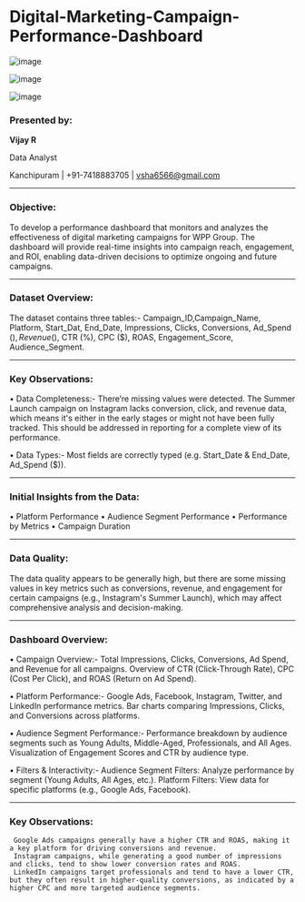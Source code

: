 # Digital-Marketing-Campaign-Performance-Dashboard

![image](https://github.com/user-attachments/assets/e7d8646b-d11c-4c83-b5ac-f6c95c255eed)

![image](https://github.com/user-attachments/assets/86e19475-f5c9-4cba-b9df-25ed03be49c4)

![image](https://github.com/user-attachments/assets/b0e114e8-7771-48e7-8a70-c611d154ecfb)


### Presented by:

**Vijay R** 

Data Analyst

Kanchipuram | +91-7418883705 | vsha6566@gmail.com


---

### Objective:

To develop a performance dashboard that monitors and analyzes the effectiveness of digital marketing campaigns for WPP Group. The dashboard will provide real-time insights into campaign reach, engagement, and ROI, enabling data-driven decisions to optimize ongoing and future campaigns.

---

### Dataset Overview:

The dataset contains three tables:- Campaign_ID,Campaign_Name, Platform, Start_Dat, End_Date, Impressions, Clicks, Conversions, Ad_Spend ($), Revenue ($), CTR (%), CPC ($), ROAS, Engagement_Score, Audience_Segment. 

---

### Key Observations:

•	Data Completeness:- There’re missing values were detected. The Summer Launch campaign on Instagram lacks conversion, click, and revenue data, which means it's either in the early stages or might not have been fully tracked. This should be addressed in reporting for a complete view of its performance.

•	Data Types:- Most fields are correctly typed (e.g. Start_Date & End_Date, Ad_Spend ($)).


---

### Initial Insights from the Data:
•	Platform Performance
•	Audience Segment Performance
•	Performance by Metrics
•	Campaign Duration

---

### Data Quality:

The data quality appears to be generally high, but there are some missing values in key metrics such as conversions, revenue, and engagement for certain campaigns (e.g., Instagram's Summer Launch), which may affect comprehensive analysis and decision-making.

---

### Dashboard Overview:

•	Campaign Overview:- Total Impressions, Clicks, Conversions, Ad Spend, and Revenue for all campaigns. Overview of CTR (Click-Through Rate), CPC (Cost Per Click), and ROAS (Return on Ad Spend).

•	Platform Performance:- Google Ads, Facebook, Instagram, Twitter, and LinkedIn performance metrics. Bar charts comparing Impressions, Clicks, and Conversions across platforms.

•	Audience Segment Performance:- Performance breakdown by audience segments such as Young Adults, Middle-Aged, Professionals, and All Ages. Visualization of Engagement Scores and CTR by audience type.

•	Filters & Interactivity:- Audience Segment Filters: Analyze performance by segment (Young Adults, All Ages, etc.). Platform Filters: View data for specific platforms (e.g., Google Ads, Facebook).

---

### Key Observations:
     Google Ads campaigns generally have a higher CTR and ROAS, making it a key platform for driving conversions and revenue. 
     Instagram campaigns, while generating a good number of impressions and clicks, tend to show lower conversion rates and ROAS.     
     LinkedIn campaigns target professionals and tend to have a lower CTR, but they often result in higher-quality conversions, as indicated by a higher CPC and more targeted audience segments.





